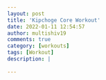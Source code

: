 ```yaml
---
layout: post
title: 'Kipchoge Core Workout'
date: 2022-01-11 12:54:57
author: multishiv19
comments: true
category: [workouts]
tags: [Workout]
description: |
    
---
```





<div width='100%' class='strava-embed-placeholder' data-embed-type='activity' data-embed-id='6509431404'></div>
<script src='https://strava-embeds.com/embed.js'></script>
